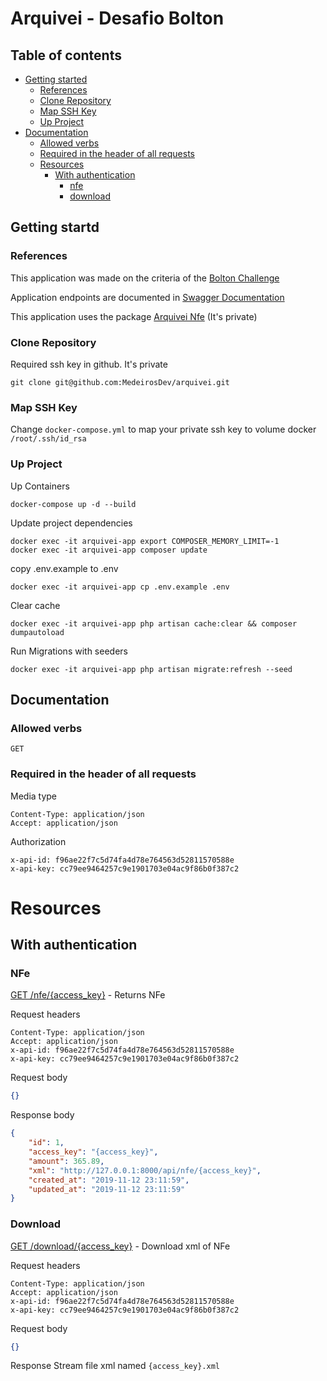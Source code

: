 # Arquivei - Desafio Bolton

## Table of contents
- [Getting started](#getting-started)
    * [References](#references)
    * [Clone Repository](#clone-repository)
    * [Map SSH Key](#map-ssh-key)
    * [Up Project](#up-project)
- [Documentation](#documentation)
    * [Allowed verbs](#allowed-verbs)
    * [Required in the header of all requests](#required-in-the-header-of-all-requests)
    * [Resources](#resources)
        * [With authentication](#with-authentication)
            * [nfe](#nfe)
            * [download](#download)

## Getting startd

### References
This application was made on the criteria of the [Bolton Challenge](https://public.3.basecamp.com/p/9wuA4g7RB79CBJkjvCzdKNFS)

Application endpoints are documented in [Swagger Documentation](http://127.0.0.1:8000/swagger/index.html)

This application uses the package [Arquivei Nfe](https://github.com/MedeirosDev/arquivei-nfe) (It's private)

### Clone Repository
Required ssh key in github. It's private 
```
git clone git@github.com:MedeirosDev/arquivei.git
```

### Map SSH Key
Change `docker-compose.yml` to map your private ssh key to volume docker `/root/.ssh/id_rsa`


### Up Project
Up Containers
```
docker-compose up -d --build
```

Update project dependencies
```
docker exec -it arquivei-app export COMPOSER_MEMORY_LIMIT=-1
docker exec -it arquivei-app composer update
```

copy .env.example to .env
```
docker exec -it arquivei-app cp .env.example .env
```


Clear cache
```
docker exec -it arquivei-app php artisan cache:clear && composer dumpautoload
```

Run Migrations with seeders
```
docker exec -it arquivei-app php artisan migrate:refresh --seed
```


## Documentation
### Allowed verbs
 `GET`

### Required in the header of all requests
Media type
```
Content-Type: application/json
Accept: application/json
```

Authorization
```
x-api-id: f96ae22f7c5d74fa4d78e764563d52811570588e
x-api-key: cc79ee9464257c9e1901703e04ac9f86b0f387c2
```

# Resources
## With authentication
### NFe
[GET /nfe/{access_key}](http://127.0.0.1:8000/nfe/{access_key}) - Returns NFe

Request headers
```
Content-Type: application/json
Accept: application/json
x-api-id: f96ae22f7c5d74fa4d78e764563d52811570588e
x-api-key: cc79ee9464257c9e1901703e04ac9f86b0f387c2
```

Request body
```json
{}
```

Response body
```json
{
    "id": 1,
    "access_key": "{access_key}",
    "amount": 365.89,
    "xml": "http://127.0.0.1:8000/api/nfe/{access_key}",
    "created_at": "2019-11-12 23:11:59",
    "updated_at": "2019-11-12 23:11:59"
}
```

### Download
[GET /download/{access_key}](http://127.0.0.1:8000/download/{access_key}) - Download xml of NFe

Request headers
```
Content-Type: application/json
Accept: application/json
x-api-id: f96ae22f7c5d74fa4d78e764563d52811570588e
x-api-key: cc79ee9464257c9e1901703e04ac9f86b0f387c2
```

Request body
```json
{}
```

Response Stream file xml named `{access_key}.xml`
